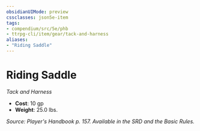 ```yaml
---
obsidianUIMode: preview
cssclasses: json5e-item
tags:
- compendium/src/5e/phb
- ttrpg-cli/item/gear/tack-and-harness
aliases: 
- "Riding Saddle"
---
```

# Riding Saddle
*Tack and Harness*  

- **Cost**: 10 gp
- **Weight**: 25.0 lbs.

*Source: Player's Handbook p. 157. Available in the SRD and the Basic Rules.*